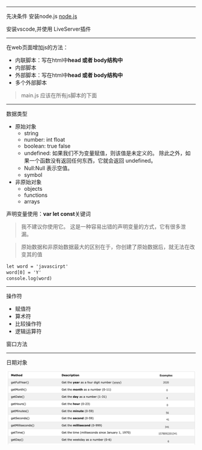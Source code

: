 

-----
先决条件
安装node.js [node.js](https://nodejs.org/en/)

安装vscode,并使用 LiveServer插件

---

在web页面增加js的方法：
- 内联脚本：写在html中**head 或者 body结构中**
- 内部脚本
- 外部脚本：写在html中**head 或者 body结构中**
- 多个外部脚本

> main.js 应该在所有js脚本的下面

-----
数据类型

- 原始对象
    - string
    - number: int float
    - boolean: true false
    - undefined: 如果我们不为变量赋值，则该值是未定义的。 除此之外，如果一个函数没有返回任何东西，它就会返回 undefined。
    - Null:Null 表示空值。
    - symbol
- 非原始对象
    - objects
    - functions
    - arrays   

声明变量使用：**var let const**关键词
> 我不建议你使用它。 这是一种容易出错的声明变量的方式，它有很多泄漏。

> 原始数据和非原始数据最大的区别在于，你创建了原始数据后，就无法在改变其的值
```
let word = 'javascirpt'
word[0] = 'Y'
console.log(word)
``` 
-------
操作符
- 赋值符
- 算术符
- 比较操作符
- 逻辑运算符

窗口方法

-----
日期对象

![](https://github.com/Asabeneh/30-Days-Of-JavaScript/blob/master/images/date_time_object.png)


